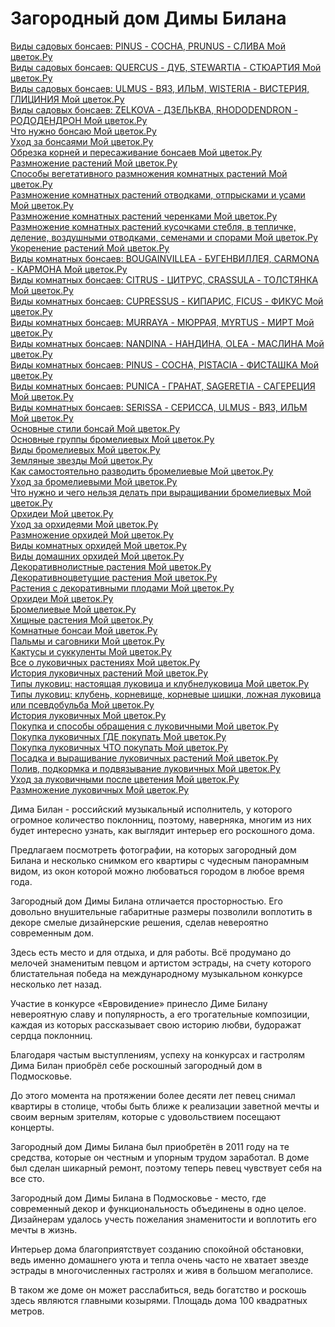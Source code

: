 <h1>Загородный дом Димы Билана</h1>
<p>
<a href="http://www.ma-fleur.ru/index.php?page=238">Виды садовых бонсаев: PINUS - СОСНА, PRUNUS - СЛИВА Мой цветок.Ру</a><br>
<a href="http://www.ma-fleur.ru/index.php?page=239">Виды садовых бонсаев: QUERCUS - ДУБ, STEWARTIA - СТЮАРТИЯ Мой цветок.Ру</a><br>
<a href="http://www.ma-fleur.ru/index.php?page=240">Виды садовых бонсаев: ULMUS - ВЯЗ, ИЛЬМ, WISTERIA - ВИСТЕРИЯ, ГЛИЦИНИЯ Мой цветок.Ру</a><br>
<a href="http://www.ma-fleur.ru/index.php?page=241">Виды садовых бонсаев: ZELKOVA - ДЗЕЛЬКВА, RHODODENDRON - РОДОДЕНДРОН Мой цветок.Ру</a><br>
<a href="http://www.ma-fleur.ru/index.php?page=242">Что нужно бонсаю Мой цветок.Ру</a><br>
<a href="http://www.ma-fleur.ru/index.php?page=243">Уход за бонсаями Мой цветок.Ру</a><br>
<a href="http://www.ma-fleur.ru/index.php?page=244">Обрезка корней и пересаживание бонсаев Мой цветок.Ру</a><br>
<a href="http://www.ma-fleur.ru/index.php?page=245">Размножение растений Мой цветок.Ру</a><br>
<a href="http://www.ma-fleur.ru/index.php?page=246">Cпособы вегетативного размножения комнатных растений Мой цветок.Ру</a><br>
<a href="http://www.ma-fleur.ru/index.php?page=247">Размножение комнатных растений отводками, отпрысками и усами Мой цветок.Ру</a><br>
<a href="http://www.ma-fleur.ru/index.php?page=248">Размножение комнатных растений черенками Мой цветок.Ру</a><br>
<a href="http://www.ma-fleur.ru/index.php?page=249">Размножение комнатных растений кусочками стебля, в тепличке, деление, воздушными отводками, семенами и спорами Мой цветок.Ру</a><br>
<a href="http://www.ma-fleur.ru/index.php?page=250">Укоренение растений Мой цветок.Ру</a><br>
<a href="http://www.ma-fleur.ru/index.php?page=251">Виды комнатных бонсаев: BOUGAINVILLEA - БУГЕНВИЛЛЕЯ, CARMONA - КАРМОНА Мой цветок.Ру</a><br>
<a href="http://www.ma-fleur.ru/index.php?page=252">Виды комнатных бонсаев: CITRUS - ЦИТРУС, CRASSULA - ТОЛСТЯНКА Мой цветок.Ру</a><br>
<a href="http://www.ma-fleur.ru/index.php?page=253">Виды комнатных бонсаев: CUPRESSUS - КИПАРИС, FICUS - ФИКУС Мой цветок.Ру</a><br>
<a href="http://www.ma-fleur.ru/index.php?page=254">Виды комнатных бонсаев: MURRAYA - МЮРРАЯ, MYRTUS - МИРТ Мой цветок.Ру</a><br>
<a href="http://www.ma-fleur.ru/index.php?page=255">Виды комнатных бонсаев: NANDINA - НАНДИНА, ОLEA - МАСЛИНА Мой цветок.Ру</a><br>
<a href="http://www.ma-fleur.ru/index.php?page=256">Виды комнатных бонсаев: PINUS - СОСНА, PISTACIA - ФИСТАШКА Мой цветок.Ру</a><br>
<a href="http://www.ma-fleur.ru/index.php?page=257">Виды комнатных бонсаев: PUNICA - ГРАНАТ, SAGERETIA - САГЕРЕЦИЯ Мой цветок.Ру</a><br>
<a href="http://www.ma-fleur.ru/index.php?page=258">Виды комнатных бонсаев: SERISSA - СЕРИССА, ULMUS - ВЯЗ, ИЛЬМ Мой цветок.Ру</a><br>
<a href="http://www.ma-fleur.ru/index.php?page=259">Основные стили бонсай Мой цветок.Ру</a><br>
<a href="http://www.ma-fleur.ru/index.php?page=260">Основные группы бромелиевых Мой цветок.Ру</a><br>
<a href="http://www.ma-fleur.ru/index.php?page=261">Виды бромелиевых Мой цветок.Ру</a><br>
<a href="http://www.ma-fleur.ru/index.php?page=262">Земляные звезды Мой цветок.Ру</a><br>
<a href="http://www.ma-fleur.ru/index.php?page=263">Как самостоятельно разводить бромелиевые Мой цветок.Ру</a><br>
<a href="http://www.ma-fleur.ru/index.php?page=264">Уход за бромелиевыми Мой цветок.Ру</a><br>
<a href="http://www.ma-fleur.ru/index.php?page=265">Что нужно и чего нельзя делать при выращивании бромелиевых Мой цветок.Ру</a><br>
<a href="http://www.ma-fleur.ru/index.php?page=266">Орхидеи Мой цветок.Ру</a><br>
<a href="http://www.ma-fleur.ru/index.php?page=267">Уход за орхидеями Мой цветок.Ру</a><br>
<a href="http://www.ma-fleur.ru/index.php?page=268">Размножение орхидей Мой цветок.Ру</a><br>
<a href="http://www.ma-fleur.ru/index.php?page=269">Виды комнатных орхидей Мой цветок.Ру</a><br>
<a href="http://www.ma-fleur.ru/index.php?page=270">Виды домашних орхидей Мой цветок.Ру</a><br>
<a href="http://www.ma-fleur.ru/index.php?page=271">Декоративнолистные растения Мой цветок.Ру</a><br>
<a href="http://www.ma-fleur.ru/index.php?page=272">Декоративноцветущие растения Мой цветок.Ру</a><br>
<a href="http://www.ma-fleur.ru/index.php?page=273">Растения с декоративными плодами Мой цветок.Ру</a><br>
<a href="http://www.ma-fleur.ru/index.php?page=274">Орхидеи Мой цветок.Ру</a><br>
<a href="http://www.ma-fleur.ru/index.php?page=275">Бромелиевые Мой цветок.Ру</a><br>
<a href="http://www.ma-fleur.ru/index.php?page=276">Хищные растения Мой цветок.Ру</a><br>
<a href="http://www.ma-fleur.ru/index.php?page=277">Комнатные бонсаи Мой цветок.Ру</a><br>
<a href="http://www.ma-fleur.ru/index.php?page=278">Пальмы и саговники Мой цветок.Ру</a><br>
<a href="http://www.ma-fleur.ru/index.php?page=279">Кактусы и суккуленты Мой цветок.Ру</a><br>
<a href="http://www.ma-fleur.ru/index.php?page=280">Все о луковичных растениях Мой цветок.Ру</a><br>
<a href="http://www.ma-fleur.ru/index.php?page=281">История луковичных растений Мой цветок.Ру</a><br>
<a href="http://www.ma-fleur.ru/index.php?page=282">Типы луковиц: настоящая луковица и клубнелуковица Мой цветок.Ру</a><br>
<a href="http://www.ma-fleur.ru/index.php?page=283">Типы луковиц: клубень, корневище, корневые шишки, ложная луковица или псевдобульба Мой цветок.Ру</a><br>
<a href="http://www.ma-fleur.ru/index.php?page=284">История луковичных Мой цветок.Ру</a><br>
<a href="http://www.ma-fleur.ru/index.php?page=285">Покупка и способы обращения с луковичными Мой цветок.Ру</a><br>
<a href="http://www.ma-fleur.ru/index.php?page=286">Покупка луковичных ГДЕ покупать Мой цветок.Ру</a><br>
<a href="http://www.ma-fleur.ru/index.php?page=287">Покупка луковичных ЧТО покупать Мой цветок.Ру</a><br>
<a href="http://www.ma-fleur.ru/index.php?page=288">Посадка и выращивание луковичных растений Мой цветок.Ру</a><br>
<a href="http://www.ma-fleur.ru/index.php?page=289">Полив, подкормка и подвязывание луковичных Мой цветок.Ру</a><br>
<a href="http://www.ma-fleur.ru/index.php?page=290">Уход за луковичными после цветения Мой цветок.Ру</a><br>
<a href="http://www.ma-fleur.ru/index.php?page=291">Размножение луковичных Мой цветок.Ру</a><br>
</p>
<p>Дима Билан - российский музыкальный исполнитель, у которого огромное количество поклонниц, поэтому, наверняка, многим из них будет интересно узнать, как выглядит интерьер его роскошного дома.</p>
<p>Предлагаем посмотреть фотографии, на которых загородный дом Билана и несколько снимком его квартиры с чудесным панорамным видом, из окон которой можно любоваться городом в любое время года.</p>
<p>Загородный дом Димы Билана отличается просторностью. Его довольно внушительные габаритные размеры позволили воплотить в декоре смелые дизайнерские решения, сделав невероятно современным дом.</p>
<p>Здесь есть место и для отдыха, и для работы. Всё продумано до мелочей знаменитым певцом и артистом эстрады, на счету которого блистательная победа на международному музыкальном конкурсе несколько лет назад.</p>
<p>Участие в конкурсе «Евровидение» принесло Диме Билану невероятную славу и популярность, а его трогательные композиции, каждая из которых рассказывает свою историю любви, будоражат сердца поклонниц.</p>
<p>Благодаря частым выступлениям, успеху на конкурсах и гастролям Дима Билан приобрёл себе роскошный загородный дом в Подмосковье.</p>
<p>До этого момента на протяжении более десяти лет певец снимал квартиры в столице, чтобы быть ближе к реализации заветной мечты и своим верным зрителям, которые с удовольствием посещают концерты.</p>
<p>Загородный дом Димы Билана был приобретён в 2011 году на те средства, которые он честным и упорным трудом заработал. В доме был сделан шикарный ремонт, поэтому теперь певец чувствует себя на все сто.</p>
<p>Загородный дом Димы Билана в Подмосковье - место, где современный декор и функциональность объединены в одно целое. Дизайнерам удалось учесть пожелания знаменитости и воплотить его мечты в жизнь.</p>
<p>Интерьер дома благоприятствует созданию спокойной обстановки, ведь именно домашнего уюта и тепла очень часто не хватает звезде эстрады в многочисленных гастролях и живя в большом мегаполисе.</p>
<p>В таком же доме он может расслабиться, ведь богатство и роскошь здесь являются главными козырями. Площадь дома 100 квадратных метров.</p>
